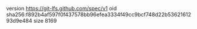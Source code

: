 version https://git-lfs.github.com/spec/v1
oid sha256:f892b4af597f0f437578bb96efea3334f49cc9bcf748d22b5362161293d9e484
size 8169
